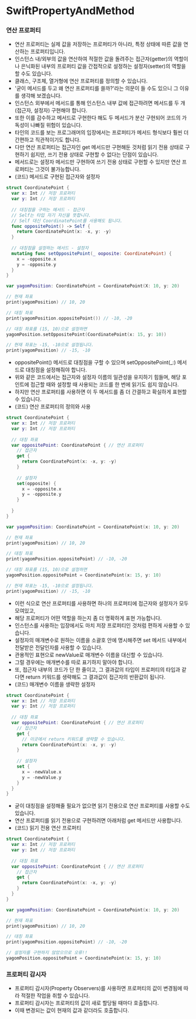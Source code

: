 # SwiftPropertyAndMethod


### 연산 프로퍼티
- 연산 프로퍼티는 실제 값을 저장하는 프로퍼티가 아니라, 특정 상태에 따른 값을 연산하는 프로퍼티입니다.
- 인스턴스 내/외부의 값을 연산하여 적절한 값을 돌려주는 접근자(getter)의 역할이나 은닉화된 내부의 프로퍼티 값을 간접적으로 설정하는 설정자(setter)의 역할을 할 수도 있습니다.
- 클래스, 구조체, 열거형에 연산 프로퍼티를 정의할 수 있습니다.
- '굳이 메서드를 두고 왜 연산 프로퍼티를 쓸까?'라는 의문이 들 수도 있으니 그 이유를 생각해 보겠습니다.
- 인스턴스 외부에서 메서드를 통해 인스턴스 내부 값에 접근하려면 메서드를 두 개(접근자, 설정자) 구현해야 합니다.
- 또한 이를 감수하고 메서드로 구현한다 해도 두 메서드가 분산 구현되어 코드의 가독성이 나빠질 위험이 있습니다.
- 타인의 코드를 보는 프로그래머의 입장에서는 프로퍼티가 메서드 형식보다 훨씬 더 간편하고 직관적이기도 합니다.
- 다만 연산 프로퍼티는 접근자인 get 메서드만 구현해둔 것처럼 읽기 전용 상태로 구현하기 쉽지만, 쓰기 전용 상태로 구현할 수 없다는 단점이 있습니다.
- 메서드로는 설정자 메서드만 구현하여 쓰기 전용 상태로 구현할 수 있지만 연산 프로퍼티는 그것이 불가능합니다.
- (코드) 메서드로 구현된 접근자와 설정자
```swift
struct CoordinatePoint {
  var x: Int // 저장 프로퍼티
  var y: Int // 저장 프로퍼티
  
  // 대칭점을 구하는 메서드 - 접근자
  // Self는 타입 자기 자신을 뜻합니다.
  // Self 대신 CoordinatePoint를 사용해도 됩니다.
  func oppositePoint() -> Self {
    return CoordinatePoint(x: -x, y: -y)
  }
  
  // 대칭점을 설정하는 메서드 - 설정자
  mutating func setOppositePoint(_ ooposite: CoordinatePoint) {
    x = -opposite.x
    y = -opposite.y
  }
}

var yagomPosition: CoordinatePoint = CoordinatePoint(X: 10, y: 20)

// 현재 좌표
print(yagomPosition) // 10, 20

// 대칭 좌표
print(yagomPosition.oppositePoint()) // -10, -20

// 대칭 좌표를 (15, 10)으로 설정하면
yagomPosition.setOppositePoint(CoordinatePoint(x: 15, y: 10))

// 현재 좌표는 -15, -10으로 설정됩니다.
print(yagomPosition) // -15, -10
```
- oppositePoint() 메서드로 대칭점을 구할 수 있으며 setOppositePoint(_:) 메서드로 대칭점을 설정해줘야 합니다.
- 위와 같은 코드에서는 접근자와 설정자 이름의 일관성을 유지하기 힘들며, 해당 포인트에 접근할 때와 설정할 때 사용되는 코드를 한 번에 읽기도 쉽지 않습니다.
- 하지만 연산 프로퍼티를 사용하면 이 두 메서드를 좀 더 간결하고 확실하게 표현할 수 있습니다.
- (코드) 연산 프로퍼티의 정의와 사용
```swift
struct CoordinatePoint {
  var x: Int // 저장 프로퍼티
  var y: Int // 저장 프로퍼티
  
  // 대칭 좌표
  var oppositePoint: CoordinatePoint { // 연산 프로퍼티
    // 접근자
    get {
      return CoordinatePoint(x: -x, y: -y)
    }
    
    // 설정자
    set(opposite) {
      x = -opposite.x
      y = -opposite.y
    }
  
  }
}

var yagomPosition: CoordinatePoint = CoordinatePoint(x: 10, y: 20)

// 현재 좌표
print(yagomPosition) // 10, 20

// 대칭 좌표
print(yagomPosition.oppositePoint) // -10, -20

// 대칭 좌표를 (15, 10)으로 설정하면
yagomPosition.oppositePoint = CoordinatePoint(x: 15, y: 10)

// 현재 좌표는 -15, -10으로 설정됩니다.
print(yagomPosition) // -15, -10
```
- 이런 식으로 연산 프로퍼티를 사용하면 하나의 프로퍼티에 접근자와 설정자가 모두 모여있고,
- 해당 프로퍼티가 어떤 역할을 하는지 좀 더 명확하게 표현 가능합니다.
- 인스턴스를 사용하는 입장에서도 마치 저장 프로퍼티인 것처럼 편하게 사용할 수 있습니다.
- 설정자의 매개변수로 원하는 이름을 소괄호 안에 명시해주면 set 메서드 내부에서 전달받은 전달인자를 사용할 수 있습니다.
- 관용적인 표현으로 newValue로 매개변수 이름을 대신할 수 있습니다.
- 그럴 경우에는 매개변수를 따로 표기하지 말아야 합니다.
- 또, 접근자 내부의 코드가 단 한 줄이고, 그 결과값의 타입이 프로퍼티의 타입과 같다면 return 키워드를 생략해도 그 결과값이 접근자의 반환값이 됩니다.
- (코드) 매개변수 이름을 생략한 설정자
```swift
struct CoordinatePoint {
  var x: Int // 저장 프로퍼티
  var y: Int // 저장 프로퍼티
  
  // 대칭 좌표
  var oppositePoint: CoordinatePoint { // 연산 프로퍼티
    // 접근자
    get {
      // 이곳에서 return 키워드를 생략할 수 있습니다.
      return CoordinatePoint(x: -x, y: -y)
    }
    
    // 설정자
    set {
      x = -newValue.x
      y = -newValue.y
    }
  }
}
```
- 굳이 대칭점을 설정해줄 필요가 없으면 읽기 전용으로 연산 프로퍼티를 사용할 수도 있습니다.
- 연산 프로퍼티를 읽기 전용으로 구현하려면 아래처럼 get 메서드만 사용합니다.
- (코드) 읽기 전용 연산 프로퍼티
```swift
struct CoordinatePoint {
  var x: Int // 저장 프로퍼티
  var y: Int // 저장 프로퍼티
  
  // 대칭 좌표
  var oppositePoint: CoordinatePoint { // 연산 프로퍼티
    // 접근자
    get {
      return CoordinatePoint(x: -x, y: -y)
    }
  }
}

var yagomPosition: CoordinatePoint = CoordinatePoint(x: 10, y: 20)

// 현재 좌표
print(yagomPosition) // 10, 20

// 대칭 좌표
print(yagomPosition.oppositePoint) // -10, -20

// 설정자를 구현하지 않았으므로 오류!!
yagomPosition.oppositePoint = CoordinatePoint(x: 15, y: 10)
```

### 프로퍼티 감시자
- 프로퍼티 감시자(Property Observers)를 사용하면 프로퍼티의 값이 변경됨에 따라 적절한 작업을 취할 수 있습니다.
- 프로퍼티 감시자는 프로퍼티의 값이 새로 할당될 때마다 호출합니다.
- 이때 변경되는 값이 현재의 값과 같더라도 호출합니다.
